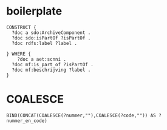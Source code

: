 # boilerplate
```sparql
CONSTRUCT {
  ?doc a sdo:ArchiveComponent .
  ?doc sdo:isPartOf ?isPartOf .
  ?doc rdfs:label ?label .
       
} WHERE { 
	?doc a aet:scnni .
  ?doc mf:is_part_of ?isPartOf .
  ?doc mf:beschrijving ?label .
}
```

# COALESCE
```sparql
BIND(CONCAT(COALESCE(?nummer,""),COALESCE(?code,"")) AS ?nummer_en_code)
```


